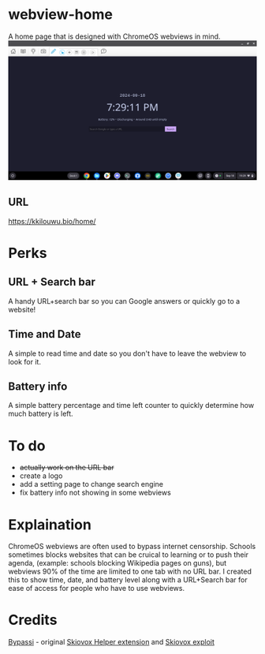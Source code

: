 # webview-home
A home page that is designed with ChromeOS webviews in mind.\
<img src="assets/preview.png">

## URL
https://kkilouwu.bio/home/

# Perks
## URL + Search bar
A handy URL+search bar so you can Google answers or quickly go to a website!
## Time and Date
A simple to read time and date so you don't have to leave the webview to look for it.
## Battery info
A simple battery percentage and time left counter to quickly determine how much battery is left.

# To do
- ~~actually work on the URL bar~~
- create a logo
- add a setting page to change search engine
- fix battery info not showing in some webviews

# Explaination
ChromeOS webviews are often used to bypass internet censorship. Schools sometimes blocks websites that can be cruical to learning or to push their agenda, (example: schools blocking Wikipedia pages on guns), but webviews 90% of the time are limited to one tab with no URL bar. I created this to show time, date, and battery level along with a URL+Search bar for ease of access for people who have to use webviews.

# Credits
[Bypassi](https://bypassi.com) - original [Skiovox Helper extension](https://github.com/bypassiwastaken/skiovox-helper) and [Skiovox exploit](https://skiovox.com/skiovox.pdf)
